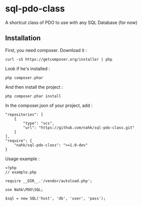 sql-pdo-class
=============

A shortcut class of PDO to use with any SQL Database (for now)

Installation
------------

First, you need composer. Download it :

    curl -sS https://getcomposer.org/installer | php

Look if he's installed :

    php composer.phar

And then install the project :

    php composer.phar install

In the composer.json of your project, add :

    "repositories": [
        {
            "type": "vcs",
            "url": "https://github.com/nahk/sql-pdo-class.git"
        }
    ],
    "require": {
        "nahk/sql-pdo-class": ">=1.0-dev"
    }

Usage example : 

    <?php 
    // example.php

    require __DIR__.'/vendor/autoload.php';

    use Nahk\PDO\SQL;

    $sql = new SQL('host', 'db', 'user', 'pass');

